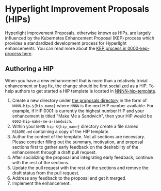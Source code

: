 # Hyperlight Improvement Proposals (HIPs)

Hyperlight Improvement Proposals, otherwise known as HIPs, are largely influenced by the Kubernetes
Enhancement Proposal (KEP) process which provides a standardized development process for Hyperlight
enhancements. You can read more about the 
[KEP process in 0000-kep-process here](https://github.com/kubernetes/enhancements/blob/master/keps/sig-architecture/0000-kep-process/README.md).

## Authoring a HIP
When you have a new enhancement that is more than a relatively trivial enhancement or bug fix, the
change should be first socialized as a HIP. To help authors to get started a HIP template is located in
[NNNN-hip-template](./NNNN-hip-template/README.md). 

1. Create a new directory under [the proposals directory](../proposals) in the form of `NNNN-hip-${hip_name}`
  where `NNNN` is the next HIP number available. For example, if HIP 0001 is currently the highest number HIP and
  your enhancement is titled "Make Me a Sandwich", then your HIP would be `0002-hip-make-me-a-sandwich`.
2. Within your `NNNN-hip-${hip_name}` directory create a file named `README.md` containing a copy of the HIP
  template.
3. Author the content of the template. Not all sections are necessary. Please consider filling out the
  summary, motivation, and proposal sections first to gather early feedback on the desirability of the
  enhancement through a draft pull request.
4. After socializing the proposal and integrating early feedback, continue with the rest of the sections.
5. Update the pull request with the rest of the sections and remove the draft status from the pull request.
6. Address any feedback to the proposal and get it merged.
7. Implement the enhancement.

